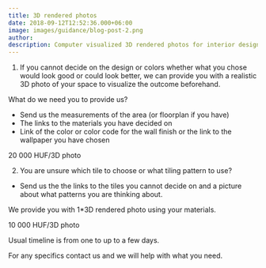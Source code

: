 ```yaml
---
title: 3D rendered photos
date: 2018-09-12T12:52:36.000+06:00
image: images/guidance/blog-post-2.png
author: 
description: Computer visualized 3D rendered photos for interior designing
---
```


1. If you cannot decide on the design or colors whether what you chose would look good or could look better, we can provide you with a realistic 3D photo of your space to visualize the outcome beforehand.

What do we need you to provide us?
- Send us the measurements of the area (or floorplan if you have) 
- The links to the materials you have decided on 
- Link of the color or color code for the wall finish or the link to the wallpaper you have chosen 

20 000 HUF/3D photo

2. You are unsure which tile to choose or what tiling pattern to use?  

- Send us the the links to the tiles you cannot decide on and a picture about what patterns you are thinking about.  

We provide you with 1*3D rendered photo using your materials. 

10 000 HUF/3D photo


Usual timeline is from one to up to a few days.

For any specifics contact us and we will help with what you need.